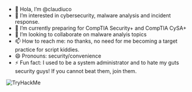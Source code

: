 - 👋 Hola, I’m @claudiuco
- 👀 I’m interested in cybersecurity, malware analysis and incident response.
- 🌱 I’m currently preparing for CompTIA Security+ and CompTIA CySA+
- 💞️ I’m looking to collaborate on malware analyis topics  
- 📫 How to reach me: no thanks, no need for me becoming a target practice for script kiddies. 
- 😄 Pronouns: security/convenience
- ⚡ Fun fact: I used to be a system administrator and to hate my guts security guys! If you cannot beat them, join them. 

<img src="https://tryhackme-badges.s3.amazonaws.com/leviathann.png" alt="TryHackMe">
<!---
thegoodroot/thegoodroot is a ✨ special ✨ repository because its `README.md` (this file) appears on your GitHub profile.
You can click the Preview link to take a look at your changes.
--->
